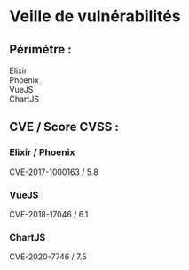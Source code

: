# Veille de vulnérabilités

## Périmétre :

Elixir  
Phoenix  
VueJS  
ChartJS  

## CVE / Score CVSS :

### Elixir / Phoenix
CVE-2017-1000163 / 5.8

### VueJS
CVE-2018-17046 / 6.1

### ChartJS
CVE-2020-7746 / 7.5
